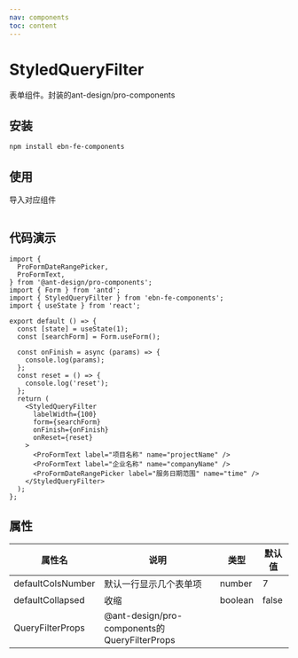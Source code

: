 ```yaml
---
nav: components
toc: content
---
```


# StyledQueryFilter

表单组件。封装的ant-design/pro-components

## 安装

```bash
npm install ebn-fe-components
```

## 使用

导入对应组件

```tsx | pure

```

## 代码演示

```tsx
import {
  ProFormDateRangePicker,
  ProFormText,
} from '@ant-design/pro-components';
import { Form } from 'antd';
import { StyledQueryFilter } from 'ebn-fe-components';
import { useState } from 'react';

export default () => {
  const [state] = useState(1);
  const [searchForm] = Form.useForm();

  const onFinish = async (params) => {
    console.log(params);
  };
  const reset = () => {
    console.log('reset');
  };
  return (
    <StyledQueryFilter
      labelWidth={100}
      form={searchForm}
      onFinish={onFinish}
      onReset={reset}
    >
      <ProFormText label="项目名称" name="projectName" />
      <ProFormText label="企业名称" name="companyName" />
      <ProFormDateRangePicker label="服务日期范围" name="time" />
    </StyledQueryFilter>
  );
};
```

## 属性

| 属性名            | 说明                                          | 类型    | 默认值 |
| ----------------- | --------------------------------------------- | ------- | ------ |
| defaultColsNumber | 默认一行显示几个表单项                        | number  | 7      |
| defaultCollapsed  | 收缩                                          | boolean | false  |
| QueryFilterProps  | @ant-design/pro-components的 QueryFilterProps |
